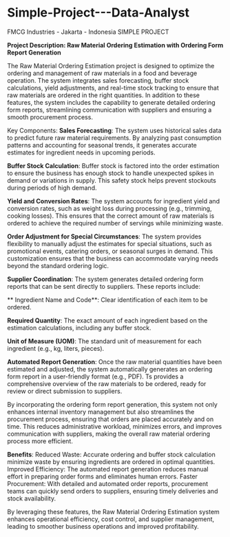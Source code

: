 # Simple-Project---Data-Analyst
FMCG Industries - Jakarta - Indonesia
SIMPLE PROJECT


**Project Description: Raw Material Ordering Estimation with Ordering Form Report Generation**

The Raw Material Ordering Estimation project is designed to optimize the ordering and management of raw materials in a food and beverage operation. The system integrates sales forecasting, buffer stock calculations, yield adjustments, and real-time stock tracking to ensure that raw materials are ordered in the right quantities. In addition to these features, the system includes the capability to generate detailed ordering form reports, streamlining communication with suppliers and ensuring a smooth procurement process.

Key Components:
**Sales Forecasting**: 
The system uses historical sales data to predict future raw material requirements. By analyzing past consumption patterns and accounting for seasonal trends, it generates accurate estimates for ingredient needs in upcoming periods.

**Buffer Stock Calculation**: 
Buffer stock is factored into the order estimation to ensure the business has enough stock to handle unexpected spikes in demand or variations in supply. This safety stock helps prevent stockouts during periods of high demand.

**Yield and Conversion Rates**: 
The system accounts for ingredient yield and conversion rates, such as weight loss during processing (e.g., trimming, cooking losses). This ensures that the correct amount of raw materials is ordered to achieve the required number of servings while minimizing waste.

**Order Adjustment for Special Circumstances**: 
The system provides flexibility to manually adjust the estimates for special situations, such as promotional events, catering orders, or seasonal surges in demand. This customization ensures that the business can accommodate varying needs beyond the standard ordering logic.

**Supplier Coordination**: 
The system generates detailed ordering form reports that can be sent directly to suppliers. These reports include:

 ** Ingredient Name and Code**: 
  Clear identification of each item to be ordered.

  **Required Quantity**: 
  The exact amount of each ingredient based on the estimation calculations, including any buffer stock.

  **Unit of Measure (UOM)**: 
  The standard unit of measurement for each ingredient (e.g., kg, liters, pieces).

**Automated Report Generation**: 
Once the raw material quantities have been estimated and adjusted, the system automatically generates an ordering form report in a user-friendly format (e.g., PDF). Ts  provides a comprehensive overview of the raw materials to be ordered, ready for review or direct submission to suppliers.

By incorporating the ordering form report generation, this system not only enhances internal inventory management but also streamlines the procurement process, ensuring that orders are placed accurately and on time. This reduces administrative workload, minimizes errors, and improves communication with suppliers, making the overall raw material ordering process more efficient.

**Benefits**:
Reduced Waste: Accurate ordering and buffer stock calculation minimize waste by ensuring ingredients are ordered in optimal quantities.
Improved Efficiency: The automated report generation reduces manual effort in preparing order forms and eliminates human errors.
Faster Procurement: With detailed and automated order reports, procurement teams can quickly send orders to suppliers, ensuring timely deliveries and stock availability.

By leveraging these features, the Raw Material Ordering Estimation system enhances operational efficiency, cost control, and supplier management, leading to smoother business operations and improved profitability.




